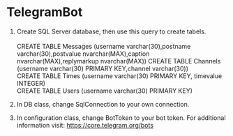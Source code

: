 # TelegramBot

1. Create SQL Server database, then use this query to create tabels.<br />                                                                                
   CREATE TABLE Messages (username varchar(30),postname varchar(30),postvalue nvarchar(MAX),caption nvarchar(MAX),replymarkup nvarchar(MAX))
   CREATE TABLE Channels (username varchar(30) PRIMARY KEY,channel varchar(30))<br />
   CREATE TABLE Times (username varchar(30) PRIMARY KEY, timevalue INTEGER)<br />
   CREATE TABLE Users (username varchar(30) PRIMARY KEY)<br />
   
2. In DB class, change SqlConnection to your own connection.

3. In configuration class, change BotToken to your bot token.
   For additional information visit: https://core.telegram.org/bots
